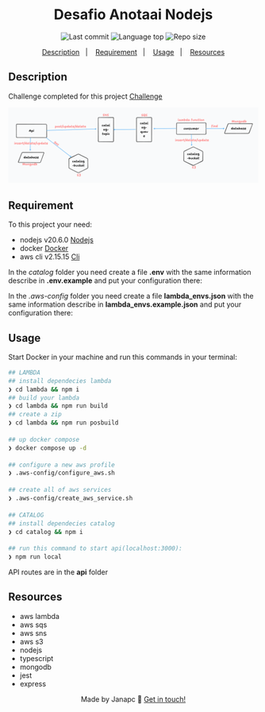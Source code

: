 <div align="center">
  <h1>Desafio Anotaai Nodejs</h1>
  <img alt="Last commit" src="https://img.shields.io/github/last-commit/janapc/desafio-anotaai-nodejs"/>
  <img alt="Language top" src="https://img.shields.io/github/languages/top/janapc/desafio-anotaai-nodejs"/>
  <img alt="Repo size" src="https://img.shields.io/github/repo-size/janapc/desafio-anotaai-nodejs"/>

<a href="#description">Description</a>&nbsp;&nbsp;&nbsp;|&nbsp;&nbsp;&nbsp;
<a href="#requirement">Requirement</a>&nbsp;&nbsp;&nbsp;|&nbsp;&nbsp;&nbsp;
<a href="#usage">Usage</a>&nbsp;&nbsp;&nbsp;|&nbsp;&nbsp;&nbsp;
<a href="#resources">Resources</a>

</div>

## Description

Challenge completed for this project [Challenge](https://github.com/githubanotaai/new-test-backend-nodejs)

![arch](./image/image.png)

## Requirement

To this project your need:

- nodejs v20.6.0 [Nodejs](https://nodejs.org/en/download)
- docker [Docker](https://www.docker.com/)
- aws cli v2.15.15 [Cli](https://aws.amazon.com/pt/cli/)

In the _catalog_ folder you need create a file **.env** with the same information describe in **.env.example** and put your configuration there:

In the _.aws-config_ folder you need create a file **lambda_envs.json** with the same information describe in **lambda_envs.example.json** and put your configuration there:

## Usage

Start Docker in your machine and run this commands in your terminal:

```sh
## LAMBDA
## install dependecies lambda
❯ cd lambda && npm i
## build your lambda
❯ cd lambda && npm run build
## create a zip
❯ cd lambda && npm run posbuild

## up docker compose
❯ docker compose up -d

## configure a new aws profile
❯ .aws-config/configure_aws.sh

## create all of aws services
❯ .aws-config/create_aws_service.sh

## CATALOG
## install dependecies catalog
❯ cd catalog && npm i

## run this command to start api(localhost:3000):
❯ npm run local

```

API routes are in the **api** folder

## Resources

- aws lambda
- aws sqs
- aws sns
- aws s3
- nodejs
- typescript
- mongodb
- jest
- express

<div align="center">

Made by Janapc 🤘 [Get in touch!](https://www.linkedin.com/in/janaina-pedrina/)

</div>

